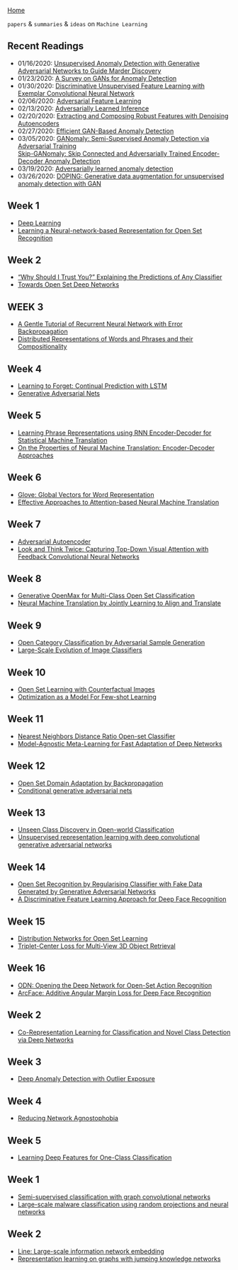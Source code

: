 
[Home](https://clojia.github.io/)

`papers` & `summaries` & `ideas` on `Machine Learning`

## Recent Readings

- 01/16/2020: [Unsupervised Anomaly Detection with Generative Adversarial Networks to Guide Marder Discovery](https://link.springer.com/chapter/10.1007/978-3-319-59050-9_12)
- 01/23/2020: [A Survey on GANs for Anomaly Detection](https://arxiv.org/pdf/1906.11632.pdf)
- 01/30/2020: [Discriminative Unsupervised Feature Learning with Exemplar Convolutional Neural Network](https://arxiv.org/pdf/1406.6909.pdf)
- 02/06/2020: [Adversarial Feature Learning](https://arxiv.org/pdf/1605.09782.pdf)
- 02/13/2020: [Adversarially Learned Inference](https://arxiv.org/pdf/1606.00704.pdf)
- 02/20/2020: [Extracting and Composing Robust Features with Denoising Autoencoders](https://dl.acm.org/doi/abs/10.1145/1390156.1390294)
- 02/27/2020: [Efficient GAN-Based Anomaly Detection](https://arxiv.org/pdf/1802.06222.pdf)
- 03/05/2020: [GANomaly: Semi-Supervised Anomaly Detection via Adversarial Training](https://arxiv.org/pdf/1805.06725.pdf) <br>
              [Skip-GANomaly: Skip Connected and Adversarially Trained Encoder-Decoder Anomaly Detection](https://arxiv.org/pdf/1901.08954.pdf)
- 03/19/2020: [Adversarially learned anomaly detection](https://arxiv.org/pdf/1812.02288.pdf)
- 03/26/2020: [DOPING: Generative data augmentation for unsupervised anomaly detection with GAN](https://arxiv.org/pdf/1808.07632.pdf)


## Week 1
- [Deep Learning](https://clojia.github.io/independent-research/2018-08-IR-DL)
- [Learning a Neural-network-based Representation for Open Set Recognition](https://clojia.github.io/independent-research/2018-08-IR-Open-Set-Recognition)

## Week 2
- [“Why Should I Trust You?” Explaining the Predictions of Any Classifier](https://clojia.github.io/independent-research/2018-08-IR-LIME)
- [Towards Open Set Deep Networks](https://clojia.github.io/independent-research/2018-08-IR-Open-Max)

## WEEK 3
- [A Gentle Tutorial of Recurrent Neural Network with Error Backpropagation](https://clojia.github.io/independent-research/2018-08-IR-RNN-BP)
- [Distributed Representations of Words and Phrases
and their Compositionality](https://clojia.github.io/independent-research/2018-08-IR-Dist-Rep)

## Week 4
- [Learning to Forget: Continual Prediction with LSTM](https://clojia.github.io/independent-research/2018-09-IR-LSTM)
- [Generative Adversarial Nets](https://clojia.github.io/independent-research/2018-09-IR-GANs)

## Week 5
- [Learning Phrase Representations using RNN Encoder-Decoder for Statistical Machine Translation](https://clojia.github.io/independent-research/2018-09-IR-RNN-EnDecoder)
- [On the Properties of Neural Machine Translation: Encoder-Decoder Approaches](https://clojia.github.io/independent-research/2018-09-IR-grConv)


## Week 6
- [Glove: Global Vectors for Word Representation](https://clojia.github.io/independent-research/2018-09-IR-GloVe)
- [Effective Approaches to Attention-based Neural Machine Translation](https://clojia.github.io/independent-research/2018-09-IR-MT-Attention)

## Week 7
- [Adversarial Autoencoder](https://clojia.github.io/independent-research/2018-10-IR-Adversarial-Autoencoder)
- [Look and Think Twice: Capturing Top-Down Visual Attention with Feedback Convolutional Neural Networks](https://clojia.github.io/independent-research/2018-10-IR-Look-and-Think-Twice)

## Week 8
- [Generative OpenMax for Multi-Class Open Set Classification](https://clojia.github.io/independent-research/2018-10-IR-G-OpenMax)
- [Neural Machine Translation by Jointly Learning to Align and Translate](https://clojia.github.io/independent-research/2018-10-IR-Neural-Machine-Translation)

## Week 9
- [Open Category Classification by Adversarial Sample Generation](https://clojia.github.io/independent-research/2018-10-IR-Open-Set-by-Adversarial-Sample-Generation)
- [Large-Scale Evolution of Image Classifiers](https://clojia.github.io/independent-research/2018-10-IR-Large-Scale-Evolution)

## Week 10
- [Open Set Learning with Counterfactual Images](https://clojia.github.io/independent-research/2018-10-IR-Open-Set-Learning-with-Counterfactual-Images)
- [Optimization as a Model For Few-shot Learning](https://clojia.github.io/independent-research/2018-10-IR-Few-Shot-Learning-Optimization)

## Week 11
- [Nearest Neighbors Distance Ratio Open-set Classifier](https://clojia.github.io/independent-research/2018-10-IR-NNDR)
- [Model-Agnostic Meta-Learning for Fast Adaptation of Deep Networks](https://clojia.github.io/independent-research/2018-10-IR-Model-Agnostic-Meta-Learning)

## Week 12
- [Open Set Domain Adaptation by Backpropagation](https://clojia.github.io/independent-research/2018-11-IR-Open-Set-Domain-Adaptation-by-Backpropagation)
- [Conditional generative adversarial nets](https://clojia.github.io/independent-research/2018-11-IR-Conditional-Generative-Adversarial-Nets)

## Week 13
- [Unseen Class Discovery in Open-world Classification](https://clojia.github.io/independent-research/2018-11-IR-Unseen-Class-Discovery-In-Open-World-Classification)
- [Unsupervised representation learning with deep convolutional generative
adversarial networks](https://clojia.github.io/independent-research/2018-11-IR-DCGANs)

## Week 14
- [Open Set Recognition by Regularising Classifier with Fake Data Generated
by Generative Adversarial Networks](https://clojia.github.io/independent-research/2018-12-IR-GAN-MDFM)
- [A Discriminative Feature Learning Approach for Deep Face Recognition](https://clojia.github.io/independent-research/2018-12-IR-Center-Loss)

## Week 15
- [Distribution Networks for Open Set Learning](https://clojia.github.io/independent-research/2018-12-IR-Distribution-Networks)
- [Triplet-Center Loss for Multi-View 3D Object Retrieval](https://clojia.github.io/independent-research/2018-12-IR-Triplet-Center-Loss)

## Week 16
- [ODN: Opening the Deep Network for Open-Set Action Recognition](https://clojia.github.io/independent-research/2018-12-IR-ODN)
- [ArcFace: Additive Angular Margin Loss for Deep Face Recognition](https://clojia.github.io/independent-research/2018-12-IR-ArcFace)

## Week 2
- [Co-Representation Learning for Classification and Novel Class Detection via Deep Networks](https://clojia.github.io/independent-research/2019-01-IR-RLCN)

## Week 3
- [Deep Anomaly Detection with Outlier Exposure](https://clojia.github.io/independent-research/2019-01-IR-OE)

## Week 4
- [Reducing Network Agnostophobia](https://clojia.github.io/independent-research/2019-01-IR-Objectosphere)

## Week 5
- [Learning Deep Features for One-Class Classification](https://clojia.github.io/independent-research/2019-02-IR-DOC)

## Week 1
- [Semi-supervised classification with graph convolutional networks](https://clojia.github.io/independent-research/2019-08-GCN)
- [Large-scale malware classification using random projections and neural networks](https://clojia.github.io/independent-research/2019-08-Random-Projection-Malware)

## Week 2
- [Line: Large-scale information network embedding](https://clojia.github.io/independent-research/2019-08-LINE)
- [Representation learning on graphs with jumping knowledge networks](https://clojia.github.io/independent-research/2019-08-JK-Networks)
